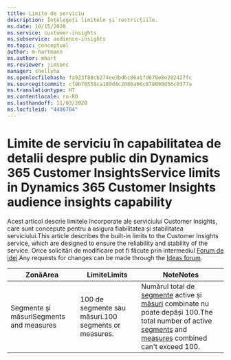 ```yaml
---
title: Limite de serviciu
description: Înțelegeți limitele și restricțiile.
ms.date: 10/15/2020
ms.service: customer-insights
ms.subservice: audience-insights
ms.topic: conceptual
author: m-hartmann
ms.author: mhart
ms.reviewer: jimsonc
manager: shellyha
ms.openlocfilehash: fa923f88cb274ee3bdbc86a1fd678e8e282427fc
ms.sourcegitcommit: cf9b78559ca189d4c2086a66c879098d56c0377a
ms.translationtype: HT
ms.contentlocale: ro-RO
ms.lasthandoff: 11/03/2020
ms.locfileid: "4406704"
---
```

# <a name="service-limits-in-dynamics-365-customer-insights-audience-insights-capability"></a><span data-ttu-id="7e3b0-103">Limite de serviciu în capabilitatea de detalii despre public din Dynamics 365 Customer Insights</span><span class="sxs-lookup"><span data-stu-id="7e3b0-103">Service limits in Dynamics 365 Customer Insights audience insights capability</span></span>

<span data-ttu-id="7e3b0-104">Acest articol descrie limitele încorporate ale serviciului Customer Insights, care sunt concepute pentru a asigura fiabilitatea și stabilitatea serviciului.</span><span class="sxs-lookup"><span data-stu-id="7e3b0-104">This article describes the built-in limits to the Customer Insights service, which are designed to ensure the reliability and stability of the service.</span></span> <span data-ttu-id="7e3b0-105">Orice solicitări de modificare pot fi făcute prin intermediul [Forum de idei](https://go.microsoft.com/fwlink/?linkid=2074172).</span><span class="sxs-lookup"><span data-stu-id="7e3b0-105">Any requests for changes can be made through the [Ideas forum](https://go.microsoft.com/fwlink/?linkid=2074172).</span></span> 
 
| <span data-ttu-id="7e3b0-106">Zonă</span><span class="sxs-lookup"><span data-stu-id="7e3b0-106">Area</span></span>  | <span data-ttu-id="7e3b0-107">Limite</span><span class="sxs-lookup"><span data-stu-id="7e3b0-107">Limits</span></span>  | <span data-ttu-id="7e3b0-108">Note</span><span class="sxs-lookup"><span data-stu-id="7e3b0-108">Notes</span></span> |
|-------------|---------------------------------------------------------------------|---------------------------------------------------------------------|
| <span data-ttu-id="7e3b0-109">Segmente și măsuri</span><span class="sxs-lookup"><span data-stu-id="7e3b0-109">Segments and measures</span></span> | <span data-ttu-id="7e3b0-110">100 de segmente sau măsuri.</span><span class="sxs-lookup"><span data-stu-id="7e3b0-110">100 segments or measures.</span></span> | <span data-ttu-id="7e3b0-111">Numărul total de [segmente](segments.md) active și [măsuri](measures.md) combinate nu poate depăși 100.</span><span class="sxs-lookup"><span data-stu-id="7e3b0-111">The total number of active [segments](segments.md) and [measures](measures.md) combined can't exceed 100.</span></span>  |

